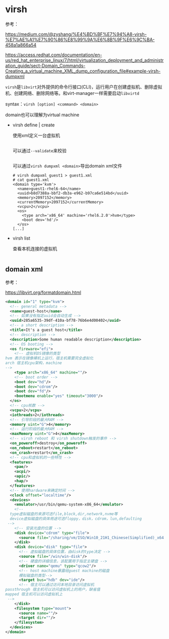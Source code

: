 # virsh

参考：

https://medium.com/@zyshang/%E4%BD%BF%E7%94%A8-virsh-%E7%AE%A1%E7%90%86%E8%99%9A%E6%8B%9F%E6%9C%BA-458a1a866a54

https://access.redhat.com/documentation/en-us/red_hat_enterprise_linux/7/html/virtualization_deployment_and_administration_guide/sect-Domain_Commands-Creating_a_virtual_machine_XML_dump_configuration_file#example-virsh-dumpxml

`virsh`是`libvirt`对外提供的命令行接口(CLI)，运行用户在创建虚拟机、删除虚拟机、创建网络、删除网络等。和virt-manager一样需要启动`libvirtd`

syntax：`virsh [option] <command> <domain>`

domain也可以理解为virtual machine

- virsh define | create

  使用xml定义一台虚拟机

  ```
  
  ```

  可以通过`--validate`来校验

  ```
  
  ```

  可以通过`virsh dumpxml <domain>`导出domain xml文件

  ```
  # virsh dumpxml guest1 > guest1.xml
  # cat guest1.xml
  <domain type='kvm'>
    <name>guest1-rhel6-64</name>
    <uuid>b8d7388a-bbf2-db3a-e962-b97ca6e514bd</uuid>
    <memory>2097152</memory>
    <currentMemory>2097152</currentMemory>
    <vcpu>2</vcpu>
    <os>
      <type arch='x86_64' machine='rhel6.2.0'>hvm</type>
      <boot dev='hd'/>
    </os>
  [...]
  ```

  

- virsh list

  查看本机连接的虚拟机

  ```
  
  ```

## domain xml

参考：

https://libvirt.org/formatdomain.html

```xml
<domain id="1" type="kvm">
  <!-- general metadata -->
  <name>guest-host</name>
  <!-- 如果没有指定uuid会自动生成 -->
  <uuid>285a6535-39df-410a-bf78-76b6e4d00402</uuid>
  <!-- a short description -->
  <title>It's a guest host</title>
  <!-- description -->
  <description>Some human readable description</description>
  <!-- OS booting -->
  <os fireware="efi">
    <!-- 虚拟机OS镜像的类型 
hvm 表示在镜像裸机上运行，宿主机需要完全虚拟化
arch 宿主机cpu架构，machine
-->
    <type arch="x86_64" machine=""/>
    <!-- boot order -->
    <boot dev="hd"/>
    <boot dev="cdrom"/>
    <boot dev="fd"/>
    <bootmenu enable="yes" timeout="3000"/>
  </os>
  <!-- cpu核数 -->
  <vcpu>2</vcpu>
  <iothreads>2</iothreads>
  <!-- 引导阶段的最大RAM -->
  <memory uint="G">4</memory>
  <!-- 运行阶段的最大RAM -->
  <maxMemory uint="G">4</maxMemory>
  <!-- virsh reboot 和 virsh shutdown触发的事件 -->
  <on_poweroff>destroy</on_poweroff>
  <on_reboot>restart</on_reboot>
  <on_crash>restart</on_crash>
  <!-- cpu和虚拟机的一些特性 -->
  <features>
    <pae/>
    <acpi/>
    <apic/>
    <hap/>
  </features>
  <!-- 使用hardware来确定时间 -->
  <clock offset="localtime"/>
  <devices>
    <emulator>/usr/bin/qemu-system-x86_64</emulator>
    <!-- 
  type虚拟磁盘的来源可选file,block,dir,network,nvme等
  device虚拟磁盘的具体用途可选floppy，disk，cdrom，lun,defaulting
 -->
    <!-- 安装光盘的位置 -->
    <disk device="cdrom" type="file">
      <source file="/sharing/vm/ISO/Win10_21H1_Chinese(Simplified)_x64.iso"/>
    </disk>
    <disk device="disk" type="file">
      <!-- 虚拟磁盘的具体位置，由disk的type决定 -->
      <source file="/win/win-disk"/>
      <!-- 硬盘的详细信息，该配置用于指定主硬盘 -->
      <driver name="qemu" type="qcow2"/>
      <!-- host machine暴露给guest machine的磁盘 
      模拟磁盘的类型-->
      <target bus="hdb" dev="ide"/>
      <!-- 宿主可以通过访问本地目录访问虚拟机
passthrough 宿主机可以访问虚拟机上的用户，缺省值
mapped 宿主机可以访问虚拟机上 
 -->
    </disk>
    <filesystem type="mount">
      <source name=""/>
      <target dir=""/>
    </filesystem>
  </devices>
</domain>
```



